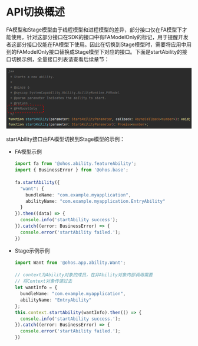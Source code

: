 # API切换概述


FA模型和Stage模型由于线程模型和进程模型的差异，部分接口仅在FA模型下才能使用，针对这部分接口在SDK的接口中有FAModelOnly的标记，用于提醒开发者这部分接口仅能在FA模型下使用。因此在切换到Stage模型时，需要将应用中用到的FAModelOnly接口替换成Stage模型下对应的接口。下面是startAbility的接口切换示例，全量接口列表请查看后续章节：

![api-switch-overview](figures/api-switch-overview.png)

startAbility接口由FA模型切换到Stage模型的示例：

- FA模型示例

  ```ts
  import fa from '@ohos.ability.featureAbility';
  import { BusinessError } from '@ohos.base';

  fa.startAbility({
    "want": {
      bundleName: "com.example.myapplication",
      abilityName: "com.example.myapplication.EntryAbility"
    }
  }).then((data) => {
    console.info('startAbility success');
  }).catch((error: BusinessError) => {
    console.error('startAbility failed.');
  })
  ```

- Stage示例示例

  ```ts
  import Want from '@ohos.app.ability.Want';

  // context为Ability对象的成员，在非Ability对象内部调用需要
  // 将Context对象传递过去
  let wantInfo = {
    bundleName: "com.example.myapplication",
    abilityName: "EntryAbility"
  };
  this.context.startAbility(wantInfo).then(() => {
    console.info('startAbility success.');
  }).catch((error: BusinessError) => {
    console.error('startAbility failed.');
  })
  ```
